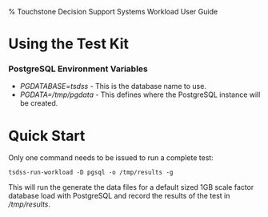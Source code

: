 % Touchstone Decision Support Systems Workload User Guide

Using the Test Kit
==================

### PostgreSQL Environment Variables

* *PGDATABASE=tsdss* - This is the database name to use.
* *PGDATA=/tmp/pgdata* - This defines where the PostgreSQL instance will be
  created.

Quick Start
===========

Only one command needs to be issued to run a complete test:

    tsdss-run-workload -D pgsql -o /tmp/results -g

This will run the generate the data files for a default sized 1GB scale factor
database load with PostgreSQL and record the results of the test in
_/tmp/results_.
